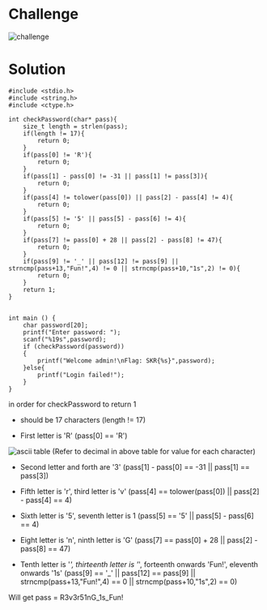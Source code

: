 # Challenge

![challenge](https://github.com/urhnh/ctfwriteup/assets/149639198/8a2fa47a-3b7c-4d24-b0ee-2b196f5e7c9d)

# Solution

```
#include <stdio.h>
#include <string.h>
#include <ctype.h>

int checkPassword(char* pass){
	size_t length = strlen(pass);
	if(length != 17){
		return 0;
	}
	if(pass[0] != 'R'){
		return 0;
	}
	if(pass[1] - pass[0] != -31 || pass[1] != pass[3]){
		return 0;
	}
	if(pass[4] != tolower(pass[0]) || pass[2] - pass[4] != 4){
		return 0;
	}
	if(pass[5] != '5' || pass[5] - pass[6] != 4){
		return 0;
	}
	if(pass[7] != pass[0] + 28 || pass[2] - pass[8] != 47){
		return 0;
	}
	if(pass[9] != '_' || pass[12] != pass[9] || strncmp(pass+13,"Fun!",4) != 0 || strncmp(pass+10,"1s",2) != 0){
		return 0;
	}
	return 1;
}


int main () {
	char password[20];
	printf("Enter password: ");
	scanf("%19s",password);
	if (checkPassword(password))
	{
		printf("Welcome admin!\nFlag: SKR{%s}",password);
	}else{
		printf("Login failed!");
	}
}
```

in order for checkPassword to return 1

- should be 17 characters (length != 17)

- First letter is 'R' (pass[0] == 'R')

![ascii table](https://github.com/urhnh/ctfwriteup/assets/149639198/4e07789c-76cb-46ee-b6e1-d8ceb2850a57)
(Refer to decimal in above table for value for each character)

- Second letter and forth are '3' (pass[1] - pass[0] == -31 || pass[1] == pass[3])

- Fifth letter is 'r', third letter is 'v' (pass[4] == tolower(pass[0]) || pass[2] - pass[4] == 4)

- Sixth letter is '5', seventh letter is 1 (pass[5] == '5' || pass[5] - pass[6] == 4)

- Eight letter is 'n', ninth letter is 'G' (pass[7] == pass[0] + 28 || pass[2] - pass[8] == 47)

- Tenth letter is '_', thirteenth letter is '_', forteenth onwards 'Fun!', eleventh onwards '1s' (pass[9] == '_' || pass[12] == pass[9] || strncmp(pass+13,"Fun!",4) == 0 || strncmp(pass+10,"1s",2) == 0)

Will get pass = R3v3r51nG_1s_Fun!

